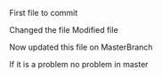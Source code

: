 
First file to commit

Changed the file
Modified file

Now updated this file on MasterBranch


If it is a problem no problem in master
